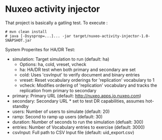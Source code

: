 # Nuxeo activity injector

That project is basically a gatling test. To execute :


	# mvn clean install
	# java [-Dsysprop=...]... -jar target/nuxeo-activity-injector-1.0-SNAPSHOT.jar

System Properites for HA/DR Test:
* simulation: Target simulation to run (default: ha)
  * Options: ha, cold, vreset, vcheck
  * ha: HA/DR test when both primary and secondary are set
  * cold: Uses 'csvInput' to verify document and binary entries
  * vreset: Reset vocabulary orderings for 'replication' vocabulary to 1
  * vcheck: Modifies ordering of 'replication' vocabulary and tracks the replication from primary to secondary
* primary: Primary URL (default: http://nuxeo.apps.io.nuxeo.com)
* secondary: Secondary URL * set to test DR capabilities, assumes hot-standby
* users: Number of users to simulate (default: 20)
* ramp: Second to ramp up users (default: 30)
* duration: Number of seconds to run the simulation (defualt: 300)
* entries: Number of Vocabulary entries to exercise (default: 3000)
* csvInput: Full path to CSV Input file (default: uid_export.csv)
